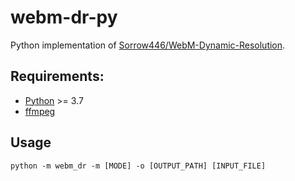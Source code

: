 # webm-dr-py

Python implementation of [Sorrow446/WebM-Dynamic-Resolution](https://github.com/Sorrow446/WebM-Dynamic-Resolution).

## Requirements:
- [Python](https://python.org/downloads) >= 3.7
- [ffmpeg](https://www.gyan.dev/ffmpeg/builds/)

## Usage
```shell
python -m webm_dr -m [MODE] -o [OUTPUT_PATH] [INPUT_FILE]
```
